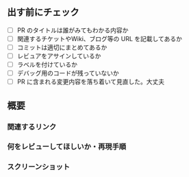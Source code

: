 ## 出す前にチェック

- [ ] PR のタイトルは誰がみてもわかる内容か
- [ ] 関連するチケットやWiki、ブログ等の URL を記載してあるか
- [ ] コミットは適切にまとめてあるか
- [ ] レビュアをアサインしているか
- [ ] ラベルを付けているか
- [ ] デバッグ用のコードが残っていないか
- [ ] PR に含まれる変更内容を落ち着いて見直した。大丈夫

## 概要

<!-- 「何をどんな目的でどのように変更したのか」を具体的に書く -->

### 関連するリンク

<!-- Redmine のチケット、ライブラリやフレームワークのドキュメントの URL、ブログ記事、etc -->

### 何をレビューしてほしいか・再現手順

<!-- アーキテクチャをレビューしてほしいのか、 -->

### スクリーンショット

<!-- UI に関わる変更であれば、前後のスクリーンショットがあるとわかりやすいです。 -->
